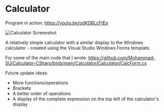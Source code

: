 # Calculator

Program in action: https://youtu.be/odKDBLcFtEo

![Calculator Screenshot](https://www.dropbox.com/s/g3ujamm98gjwmxm/C%23%20Calc%20Screenshot.png?dl=0)

A relatively simple calculator with a similar display to the Windows calculator - created using the Visual Studio Windows Forms template.

For some of the main code that I wrote:
https://github.com/Mohammad-SU/Calculator-CSharp/blob/main/Calculator/Calculator/CalcForm.cs

Future update ideas:
- More functions/operations
- Brackets
- A better order of operations
- A display of the complete expression on the top left of the calculator's display
